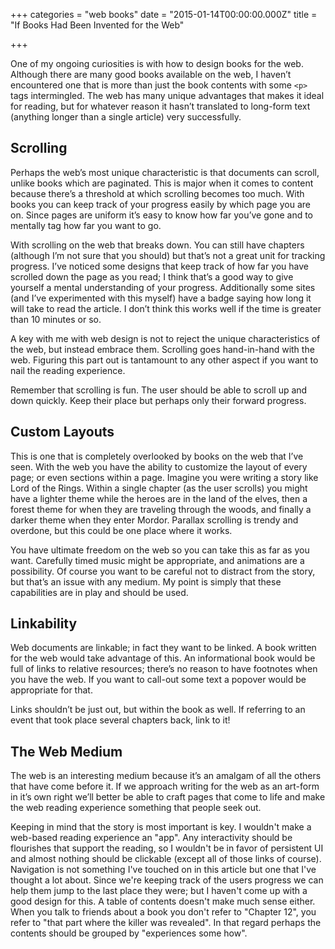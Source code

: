 +++
categories = "web books"
date = "2015-01-14T00:00:00.000Z"
title = "If Books Had Been Invented for the Web"

+++




One of my ongoing curiosities is with how to design books for the web. Although there are many good books available on the web, I haven’t encountered one that is more than just the book contents with some `<p>` tags intermingled. The web has many unique advantages that makes it ideal for reading, but for whatever reason it hasn’t translated to long-form text (anything longer than a single article) very successfully.


## Scrolling


Perhaps the web’s most unique characteristic is that documents can scroll, unlike books which are paginated. This is major when it comes to content because there’s a threshold at which scrolling becomes too much. With books you can keep track of your progress easily by which page you are on. Since pages are uniform it’s easy to know how far you’ve gone and to mentally tag how far you want to go.


With scrolling on the web that breaks down. You can still have chapters (although I’m not sure that you should) but that’s not a great unit for tracking progress. I’ve noticed some designs that keep track of how far you have scrolled down the page as you read; I think that’s a good way to give yourself a mental understanding of your progress. Additionally some sites (and I’ve experimented with this myself) have a badge saying how long it will take to read the article. I don’t think this works well if the time is greater than 10 minutes or so.


A key with me with web design is not to reject the unique characteristics of the web, but instead embrace them. Scrolling goes hand-in-hand with the web. Figuring this part out is tantamount to any other aspect if you want to nail the reading experience.


Remember that scrolling is fun. The user should be able to scroll up and down quickly. Keep their place but perhaps only their forward progress.


## Custom Layouts


This is one that is completely overlooked by books on the web that I’ve seen. With the web you have the ability to customize the layout of every page; or even sections within a page. Imagine you were writing a story like Lord of the Rings. Within a single chapter (as the user scrolls) you might have a lighter theme while the heroes are in the land of the elves, then a forest theme for when they are traveling through the woods, and finally a darker theme when they enter Mordor. Parallax scrolling is trendy and overdone, but this could be one place where it works. 


You have ultimate freedom on the web so you can take this as far as you want. Carefully timed music might be appropriate, and animations are a possibility. Of course you want to be careful not to distract from the story, but that’s an issue with any medium. My point is simply that these capabilities are in play and should be used.


## Linkability


Web documents are linkable; in fact they want to be linked. A book written for the web would take advantage of this. An informational book would be full of links to relative resources; there’s no reason to have footnotes when you have the web. If you want to call-out some text a popover would be appropriate for that.


Links shouldn’t be just out, but within the book as well. If referring to an event that took place several chapters back, link to it!


## The Web Medium


The web is an interesting medium because it’s an amalgam of all the others that have come before it. If we approach writing for the web as an art-form in it’s own right we’ll better be able to craft pages that come to life and make the web reading experience something that people seek out.

Keeping in mind that the story is most important is key. I wouldn't make a web-based reading experience an "app". Any interactivity should be flourishes that support the reading, so I wouldn't be in favor of persistent UI and almost nothing should be clickable (except all of those links of course). Navigation is not something I've touched on in this article but one that I've thought a lot about. Since we're keeping track of the users progress we can help them jump to the last place they were; but I haven't come up with a good design for this. A table of contents doesn't make much sense either. When you talk to friends about a book you don't refer to "Chapter 12", you refer to "that part where the killer was revealed". In that regard perhaps the contents should be grouped by "experiences some how".
